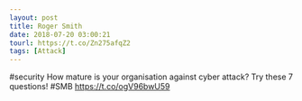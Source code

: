 ```yaml
---
layout: post
title: Roger Smith
date: 2018-07-20 03:00:21
tourl: https://t.co/Zn275afqZ2
tags: [Attack]
---
```

#security How mature is your organisation against cyber attack? Try these 7 questions!  #SMB https://t.co/ogV96bwU59